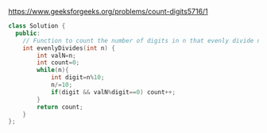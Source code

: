 https://www.geeksforgeeks.org/problems/count-digits5716/1

```cpp
class Solution {
  public:
    // Function to count the number of digits in n that evenly divide n
    int evenlyDivides(int n) {
        int valN=n;
        int count=0;
        while(n){
            int digit=n%10;
            n/=10;
            if(digit && valN%digit==0) count++;
        }
        return count;
    }
};
```
